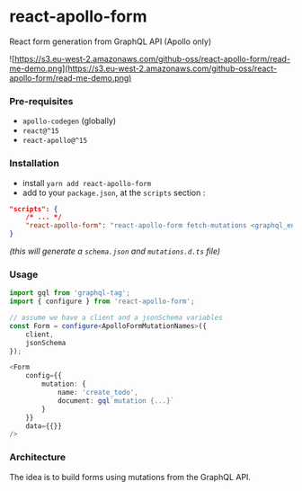 # react-apollo-form
React form generation from GraphQL API (Apollo only)

![https://s3.eu-west-2.amazonaws.com/github-oss/react-apollo-form/read-me-demo.png](https://s3.eu-west-2.amazonaws.com/github-oss/react-apollo-form/read-me-demo.png)

### Pre-requisites

- `apollo-codegen` (globally)
- `react@^15` 
- `react-apollo@^15` 

### Installation

- install `yarn add react-apollo-form`
- add to your `package.json`, at the `scripts` section :

```json
"scripts": {
    /* ... */
    "react-apollo-form": "react-apollo-form fetch-mutations <graphql_endpoint> --outputDir <dir>"
}

```

*(this will generate a `schema.json` and `mutations.d.ts` file)*


### Usage

```ts
import gql from 'graphql-tag';
import { configure } from 'react-apollo-form';

// assume we have a client and a jsonSchema variables
const Form = configure<ApolloFormMutationNames>({
    client,
    jsonSchema
});

<Form
    config={{
        mutation: {
            name: 'create_todo',
            document: gql`mutation {...}`
        }
    }}
    data={{}}
/>

```


### Architecture


The idea is to build forms using mutations from the GraphQL API.

